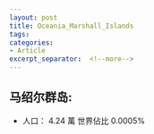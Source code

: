```yaml
---
layout: post
title: Oceania_Marshall_Islands
tags: 
categories:
- Article
excerpt_separator:  <!--more-->
---
```

## 马绍尔群岛:
- 人口： 4.24 萬 世界佔比 0.0005%